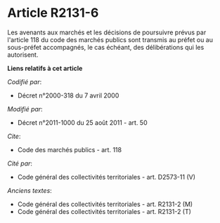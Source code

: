 # Article R2131-6

Les avenants aux marchés et les décisions de poursuivre prévus par l'article 118 du code des marchés publics sont transmis au
préfet ou au sous-préfet accompagnés, le cas échéant, des délibérations qui les autorisent.

**Liens relatifs à cet article**

_Codifié par_:

  - Décret n°2000-318 du 7 avril 2000

_Modifié par_:

  - Décret n°2011-1000 du 25 août 2011 - art. 50

_Cite_:

  - Code des marchés publics - art. 118

_Cité par_:

  - Code général des collectivités territoriales - art. D2573-11 (V)

_Anciens textes_:

  - Code général des collectivités territoriales - art. R2131-2 (M)
  - Code général des collectivités territoriales - art. R2131-2 (T)
